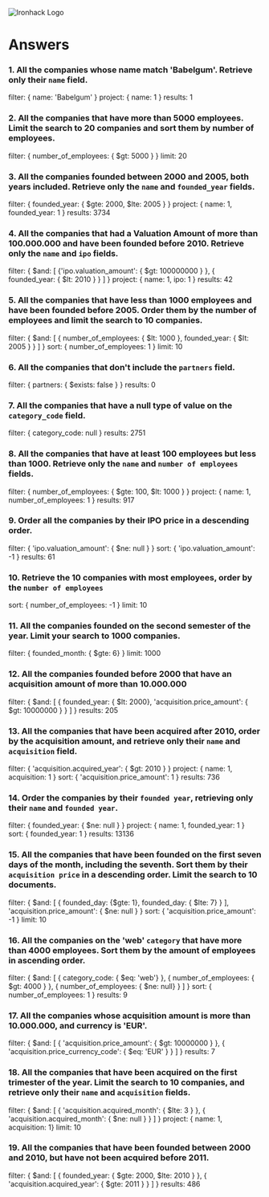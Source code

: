 ![Ironhack Logo](https://i.imgur.com/1QgrNNw.png)

# Answers

### 1. All the companies whose name match 'Babelgum'. Retrieve only their `name` field.

filter: { name: 'Babelgum' }
project: { name: 1 }
results: 1

### 2. All the companies that have more than 5000 employees. Limit the search to 20 companies and sort them by **number of employees**.

filter: { number_of_employees: { $gt: 5000 } }
limit: 20

### 3. All the companies founded between 2000 and 2005, both years included. Retrieve only the `name` and `founded_year` fields.

filter: { founded_year: { $gte: 2000, $lte: 2005 } }
project: { name: 1, founded_year: 1 }
results: 3734

### 4. All the companies that had a Valuation Amount of more than 100.000.000 and have been founded before 2010. Retrieve only the `name` and `ipo` fields.

filter: { $and: [ {'ipo.valuation_amount': { $gt: 100000000 } }, { founded_year: { $lt: 2010 } } ] }
project: { name: 1,  ipo: 1 }
results: 42

### 5. All the companies that have less than 1000 employees and have been founded before 2005. Order them by the number of employees and limit the search to 10 companies.

filter: { $and: [ { number_of_employees: { $lt: 1000 }, founded_year: { $lt: 2005 } } ] }
sort: { number_of_employees: 1 } 
limit: 10

### 6. All the companies that don't include the `partners` field.

filter:  { partners: { $exists: false } }
results: 0

### 7. All the companies that have a null type of value on the `category_code` field.

filter: { category_code: null }
results: 2751

### 8. All the companies that have at least 100 employees but less than 1000. Retrieve only the `name` and `number of employees` fields.

filter: { number_of_employees: { $gte: 100, $lt: 1000 } }
project: { name: 1, number_of_employees: 1 }
results: 917

### 9. Order all the companies by their IPO price in a descending order.

filter: { 'ipo.valuation_amount': { $ne: null } }
sort: { 'ipo.valuation_amount': -1 }
results: 61

### 10. Retrieve the 10 companies with most employees, order by the `number of employees`

sort: { number_of_employees: -1 }
limit: 10


### 11. All the companies founded on the second semester of the year. Limit your search to 1000 companies.

filter: { founded_month: { $gte: 6} }
limit: 1000

### 12. All the companies founded before 2000 that have an acquisition amount of more than 10.000.000

filter: { $and: [ { founded_year: { $lt: 2000}, 'acquisition.price_amount': { $gt: 10000000 } } ] }
results: 205

### 13. All the companies that have been acquired after 2010, order by the acquisition amount, and retrieve only their `name` and `acquisition` field.

filter: { 'acquisition.acquired_year': { $gt: 2010 } }
project: { name: 1, acquisition: 1 }
sort: { 'acquisition.price_amount': 1 }
results: 736

### 14. Order the companies by their `founded year`, retrieving only their `name` and `founded year`.

filter: { founded_year: { $ne: null } }
project: { name: 1, founded_year: 1 }
sort: { founded_year: 1 }
results: 13136

### 15. All the companies that have been founded on the first seven days of the month, including the seventh. Sort them by their `acquisition price` in a descending order. Limit the search to 10 documents.

filter: { $and: [ { founded_day: {$gte: 1}, founded_day: { $lte: 7} } ], 'acquisition.price_amount': { $ne: null } }
sort: { 'acquisition.price_amount': -1 }
limit: 10

### 16. All the companies on the 'web' `category` that have more than 4000 employees. Sort them by the amount of employees in ascending order.

filter: { $and: [ { category_code: { $eq: 'web'} }, { number_of_employees: { $gt: 4000 } }, { number_of_employees: { $ne: null} } ] }
sort: { number_of_employees: 1 }
results: 9

### 17. All the companies whose acquisition amount is more than 10.000.000, and currency is 'EUR'.

filter: { $and: [ { 'acquisition.price_amount': { $gt: 10000000 } }, {  'acquisition.price_currency_code': { $eq: 'EUR' } } ] }
results: 7

### 18. All the companies that have been acquired on the first trimester of the year. Limit the search to 10 companies, and retrieve only their `name` and `acquisition` fields.

filter: { $and: [ { 'acquisition.acquired_month': { $lte: 3 } }, { 'acquisition.acquired_month': { $ne: null } } ] }
project: { name: 1, acquisition: 1}
limit: 10

### 19. All the companies that have been founded between 2000 and 2010, but have not been acquired before 2011.

filter: { $and: [ { founded_year: { $gte: 2000, $lte: 2010 } }, { 'acquisition.acquired_year': {  $gte: 2011 } }  ] }
results: 486


